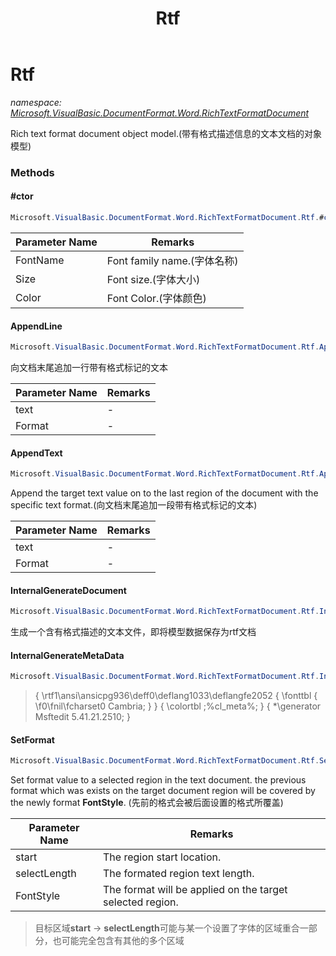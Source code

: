﻿---
title: Rtf
---

# Rtf
_namespace: [Microsoft.VisualBasic.DocumentFormat.Word.RichTextFormatDocument](N-Microsoft.VisualBasic.DocumentFormat.Word.RichTextFormatDocument.html)_

Rich text format document object model.(带有格式描述信息的文本文档的对象模型)



### Methods

#### #ctor
```csharp
Microsoft.VisualBasic.DocumentFormat.Word.RichTextFormatDocument.Rtf.#ctor(System.String,System.Int32,System.Drawing.Color)
```


|Parameter Name|Remarks|
|--------------|-------|
|FontName|Font family name.(字体名称)|
|Size|Font size.(字体大小)|
|Color|Font Color.(字体颜色)|


#### AppendLine
```csharp
Microsoft.VisualBasic.DocumentFormat.Word.RichTextFormatDocument.Rtf.AppendLine(System.String,Microsoft.VisualBasic.DocumentFormat.Word.RichTextFormatDocument.Font)
```
向文档末尾追加一行带有格式标记的文本

|Parameter Name|Remarks|
|--------------|-------|
|text|-|
|Format|-|


#### AppendText
```csharp
Microsoft.VisualBasic.DocumentFormat.Word.RichTextFormatDocument.Rtf.AppendText(System.String,Microsoft.VisualBasic.DocumentFormat.Word.RichTextFormatDocument.Font)
```
Append the target text value on to the last region of the document with the specific text format.(向文档末尾追加一段带有格式标记的文本)

|Parameter Name|Remarks|
|--------------|-------|
|text|-|
|Format|-|


#### InternalGenerateDocument
```csharp
Microsoft.VisualBasic.DocumentFormat.Word.RichTextFormatDocument.Rtf.InternalGenerateDocument
```
生成一个含有格式描述的文本文件，即将模型数据保存为rtf文档

#### InternalGenerateMetaData
```csharp
Microsoft.VisualBasic.DocumentFormat.Word.RichTextFormatDocument.Rtf.InternalGenerateMetaData
```

> 
>  {
>    \rtf1\ansi\ansicpg936\deff0\deflang1033\deflangfe2052
>    {
>      \fonttbl
>      {
>         \f0\fnil\fcharset0 Cambria;
>      }
>    }
>    {
>      \colortbl ;%cl_meta%;
>    }
>    {
>      \*\generator Msftedit 5.41.21.2510;
>    }
>  

#### SetFormat
```csharp
Microsoft.VisualBasic.DocumentFormat.Word.RichTextFormatDocument.Rtf.SetFormat(System.Int32,System.Int32,Microsoft.VisualBasic.DocumentFormat.Word.RichTextFormatDocument.Font)
```
Set format value to a selected region in the text document. the previous format which was exists on the target 
 document region will be covered by the newly format **FontStyle**.
 (先前的格式会被后面设置的格式所覆盖)

|Parameter Name|Remarks|
|--------------|-------|
|start|The region start location.|
|selectLength|The formated region text length.|
|FontStyle|The format will be applied on the target selected region.|

> 
>  目标区域**start** -> **selectLength**可能与某一个设置了字体的区域重合一部分，也可能完全包含有其他的多个区域
>  


